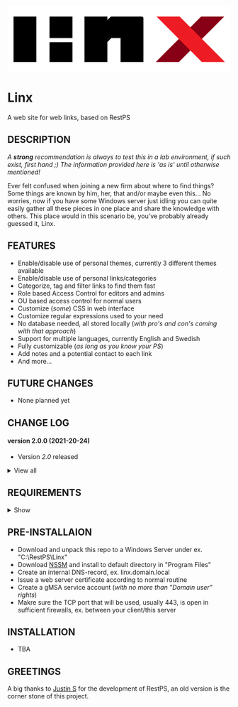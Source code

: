 ![Logo](Linx/images/logo_default.png)

# Linx
A web site for web links, based on RestPS

## DESCRIPTION

*A **strong** recommendation is always to test this in a lab environment, if such exist, first hand ;) The information provided here is 'as is' until otherwise mentioned!*
 
Ever felt confused when joining a new firm about where to find things? Some things are known by him, her, that and/or maybe even this...
No worries, now if you have some Windows server just idling you can quite easily gather all these pieces in one place and share the knowledge with others.
This place would in this scenario be, you've probably already guessed it, Linx.

## FEATURES
- Enable/disable use of personal themes, currently 3 different themes available
- Enable/disable use of personal links/categories
- Categorize, tag and filter links to find them fast
- Role based Access Control for editors and admins
- OU based access control for normal users
- Customize (*some*) CSS in web interface
- Customize regular expressions used to your need
- No database needed, all stored locally (*with pro's and con's coming with that approach*)
- Support for multiple languages, currently English and Swedish
- Fully customizable (*as long as you know your PS*)
- Add notes and a potential contact to each link
- And more...

## FUTURE CHANGES
- None planned yet

## CHANGE LOG

#### version 2.0.0 (2021-20-24)
- Version *2.0* released

<details><summary>View all</summary>

#### version 1.0.0 (<2021-10-24)
- Undocumented           
</details>
  
## REQUIREMENTS

<details><summary>Show</summary><br>

For everything to work as expected the following requirements should be met:

**TL;DR**
- Local Administrator membership to setup the web site
- Issued web certificate from internal CA
- Tested and developed in PS 5.1

**Specifics**
- Powershell version 5.1 *'(not tested in other versions, but might work)'*
...
</details>

## PRE-INSTALLAION
- Download and unpack this repo to a Windows Server under ex. "C:\RestPS\Linx"
- Download [NSSM](https://nssm.cc/download) and install to default directory in "Program Files"
- Create an internal DNS-record, ex. linx.domain.local
- Issue a web server certificate according to normal routine
- Create a gMSA service account (*with no more than "Domain user" rights*)
- Makre sure the TCP port that will be used, usually 443, is open in sufficient firewalls, ex. between your client/this server

## INSTALLATION
- TBA

## GREETINGS
A big thanks to [Justin S](https://github.com/jpsider) for the development of RestPS,
an old version is the corner stone of this project.

